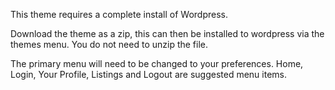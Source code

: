 This theme requires a complete install of Wordpress.

Download the theme as a zip, this can then be installed to wordpress via the themes menu.  You do not need to unzip the file.

The primary menu will need to be changed to your preferences.  Home, Login, Your Profile, Listings and Logout are suggested menu items.
